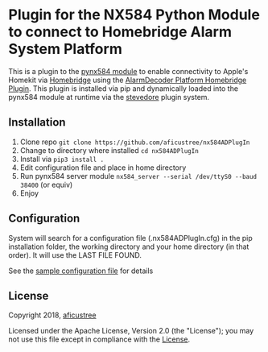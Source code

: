 # Plugin for the NX584 Python Module to connect to Homebridge Alarm System Platform

This is a plugin to the [pynx584 module](https://github.com/kk7ds/pynx584) to enable connectivity to Apple's Homekit via [Homebridge](https://github.com/nfarina/homebridge) using the [AlarmDecoder Platform Homebridge Plugin](https://github.com/aficustree/homebridge-alarmdecoder-platform). This plugin is installed via pip and dynamically loaded into the pynx584 module at runtime via the [stevedore](https://docs.openstack.org/stevedore/latest/) plugin system.

## Installation

1. Clone repo `git clone https://github.com/aficustree/nx584ADPlugIn`
2. Change to directory where installed `cd nx584ADPlugIn`
3. Install via `pip3 install .`
4. Edit configuration file and place in home directory
5. Run pynx584 server module `nx584_server --serial /dev/ttyS0 --baud 38400` (or equiv)
6. Enjoy

## Configuration

System will search for a configuration file (.nx584ADPlugIn.cfg) in the pip installation folder, the working directory and your home directory (in that order). It will use the LAST FILE FOUND.

See the [sample configuration file](./.nx584ADPlugIn.cfg) for details

## License

Copyright 2018, [aficustree](https://github.com/aficustree)

Licensed under the Apache License, Version 2.0 (the "License"); you may not use this file except in compliance with the [License](./LICENSE).